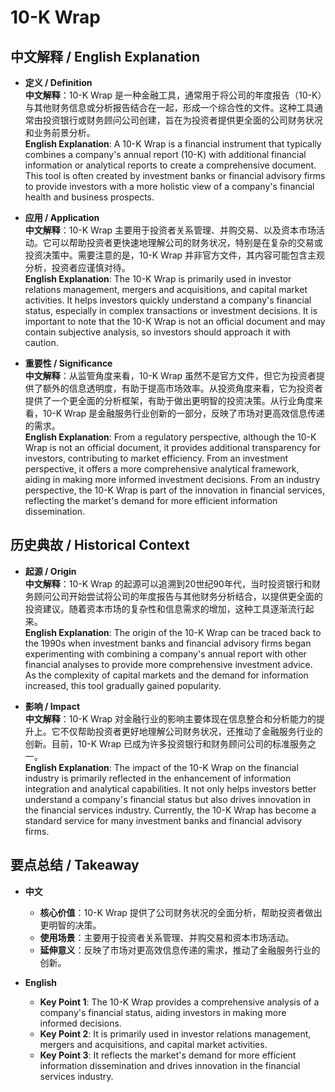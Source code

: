 # 10-K Wrap

## 中文解释 / English Explanation

* **定义 / Definition**  
  **中文解释**：10-K Wrap 是一种金融工具，通常用于将公司的年度报告（10-K）与其他财务信息或分析报告结合在一起，形成一个综合性的文件。这种工具通常由投资银行或财务顾问公司创建，旨在为投资者提供更全面的公司财务状况和业务前景分析。  
  **English Explanation**: A 10-K Wrap is a financial instrument that typically combines a company's annual report (10-K) with additional financial information or analytical reports to create a comprehensive document. This tool is often created by investment banks or financial advisory firms to provide investors with a more holistic view of a company's financial health and business prospects.

* **应用 / Application**  
  **中文解释**：10-K Wrap 主要用于投资者关系管理、并购交易、以及资本市场活动。它可以帮助投资者更快速地理解公司的财务状况，特别是在复杂的交易或投资决策中。需要注意的是，10-K Wrap 并非官方文件，其内容可能包含主观分析，投资者应谨慎对待。  
  **English Explanation**: The 10-K Wrap is primarily used in investor relations management, mergers and acquisitions, and capital market activities. It helps investors quickly understand a company's financial status, especially in complex transactions or investment decisions. It is important to note that the 10-K Wrap is not an official document and may contain subjective analysis, so investors should approach it with caution.

* **重要性 / Significance**  
  **中文解释**：从监管角度来看，10-K Wrap 虽然不是官方文件，但它为投资者提供了额外的信息透明度，有助于提高市场效率。从投资角度来看，它为投资者提供了一个更全面的分析框架，有助于做出更明智的投资决策。从行业角度来看，10-K Wrap 是金融服务行业创新的一部分，反映了市场对更高效信息传递的需求。  
  **English Explanation**: From a regulatory perspective, although the 10-K Wrap is not an official document, it provides additional transparency for investors, contributing to market efficiency. From an investment perspective, it offers a more comprehensive analytical framework, aiding in making more informed investment decisions. From an industry perspective, the 10-K Wrap is part of the innovation in financial services, reflecting the market's demand for more efficient information dissemination.

## 历史典故 / Historical Context

* **起源 / Origin**  
  **中文解释**：10-K Wrap 的起源可以追溯到20世纪90年代，当时投资银行和财务顾问公司开始尝试将公司的年度报告与其他财务分析结合，以提供更全面的投资建议。随着资本市场的复杂性和信息需求的增加，这种工具逐渐流行起来。  
  **English Explanation**: The origin of the 10-K Wrap can be traced back to the 1990s when investment banks and financial advisory firms began experimenting with combining a company's annual report with other financial analyses to provide more comprehensive investment advice. As the complexity of capital markets and the demand for information increased, this tool gradually gained popularity.

* **影响 / Impact**  
  **中文解释**：10-K Wrap 对金融行业的影响主要体现在信息整合和分析能力的提升上。它不仅帮助投资者更好地理解公司财务状况，还推动了金融服务行业的创新。目前，10-K Wrap 已成为许多投资银行和财务顾问公司的标准服务之一。  
  **English Explanation**: The impact of the 10-K Wrap on the financial industry is primarily reflected in the enhancement of information integration and analytical capabilities. It not only helps investors better understand a company's financial status but also drives innovation in the financial services industry. Currently, the 10-K Wrap has become a standard service for many investment banks and financial advisory firms.

## 要点总结 / Takeaway

* **中文**  
  - **核心价值**：10-K Wrap 提供了公司财务状况的全面分析，帮助投资者做出更明智的决策。  
  - **使用场景**：主要用于投资者关系管理、并购交易和资本市场活动。  
  - **延伸意义**：反映了市场对更高效信息传递的需求，推动了金融服务行业的创新。

* **English**  
  - **Key Point 1**: The 10-K Wrap provides a comprehensive analysis of a company's financial status, aiding investors in making more informed decisions.  
  - **Key Point 2**: It is primarily used in investor relations management, mergers and acquisitions, and capital market activities.  
  - **Key Point 3**: It reflects the market's demand for more efficient information dissemination and drives innovation in the financial services industry.